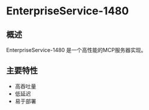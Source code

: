 # EnterpriseService-1480

## 概述

EnterpriseService-1480 是一个高性能的MCP服务器实现。

## 主要特性

- 高吞吐量
- 低延迟
- 易于部署
